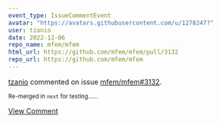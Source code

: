 ```yaml
---
event_type: IssueCommentEvent
avatar: "https://avatars.githubusercontent.com/u/1278247?"
user: tzanio
date: 2022-12-06
repo_name: mfem/mfem
html_url: https://github.com/mfem/mfem/pull/3132
repo_url: https://github.com/mfem/mfem
---
```


<a href='https://github.com/tzanio' target='_blank'>tzanio</a> commented on issue <a href='https://github.com/mfem/mfem/pull/3132' target='_blank'>mfem/mfem#3132</a>.

<small>Re-merged in `next` for testing......</small>

<a href='https://github.com/mfem/mfem/pull/3132' target='_blank'>View Comment</a>
